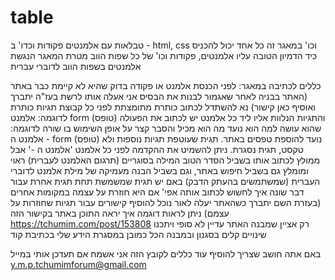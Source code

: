 # table
טבלאות עם אלמנטים פקודות וכדו' ב - html, css וכו'
במאגר זה כל אחד יכול להכניס כיד הדמיון הטובה עליו אלמנטים, פקודות וכו' של כל שפות הווב
מטרת המאגר הנגשת אלמנטים בשפות הווב לדוברי עברית

כללים לכתיבה במאגר: 
לפני הכנסת אלמנט או פקודה בדוק שהיא לא קיימת כבר באתר (האתר בבניה לאחר שאגמור לבנות את הבסיס אני אעלה אותו לרשת בעז"ה יתברך ואוסיף כאן קישור)
נא להשתדל לכתוב כותרת מתומצתת לפני כל קבוצת תגיות
כותרת לדוגמה: אלמנט form (טופס) והתגיות הנלוות אליו
ליד כל אלמנט יש לכתוב את הפעולה שהוא עושה למה הוא נועד מה הוא מכיל והסבר קצר על אופן השימוש בו
שורה לדוגמה: אלמנט ה - form (טופס) נועד להוספת טפסים באתר. תגית שעוטפת תגיות נוספות ולא טקסט, תגית נסגרת.
ניתן להשמיט את ההקדמה לפני כל אלמנט 'אלמנט ה -' אבל ממולץ לכתוב אותו בשביל הסדר הטוב
המילה בסוגריים (תרגום האלמנט לעברית) ראוי ומומלץ גם בשביל חיפוש באתר, וגם בשביל הבנה מעמיקה של מילת אלמנט לדוברי העברית (שמשתמשים בהעתק הדבק)
באם יש תגית שמשמשת תחת תגית אחרת עבור דבר שונה איך לחשוש לכתוב אותה אפי' אם היא חוזרת על עצמה במקומות אחרים
(בעזרת השם יתברך כשהאתר יעלה לאור נוכל להוסיף קישורים עבור תגיות שחוזרות על עצמם)
ניתן לראות דוגמה איך יראה התוכן באתר בקישור הזה https://tchumim.com/post/153808
רק אציין שמבנה האתר עדיין לא סופי ויתכנו שינויים קלים בסגנון ובמבנה הכל כמובן במסגרת הידע שלי בכתיבת קוד


באם אתה חושב שצריך להוסיף עוד כללים לקובץ הזה אני אשמח אם תעדכן אותי במייל y.m.p.tchumimforum@gmail.com

